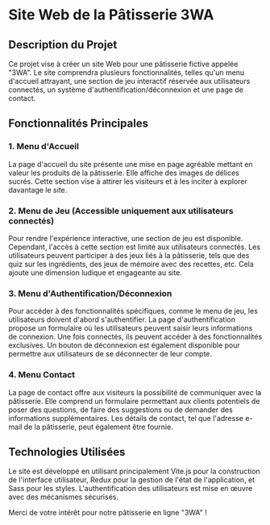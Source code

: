 # Site Web de la Pâtisserie 3WA

## Description du Projet

Ce projet vise à créer un site Web pour une pâtisserie fictive appelée "3WA". Le site comprendra plusieurs fonctionnalités, telles qu'un menu d'accueil attrayant, une section de jeu interactif réservée aux utilisateurs connectés, un système d'authentification/déconnexion et une page de contact.

## Fonctionnalités Principales

### 1. Menu d'Accueil

La page d'accueil du site présente une mise en page agréable mettant en valeur les produits de la pâtisserie. Elle affiche des images de délices sucrés. Cette section vise à attirer les visiteurs et à les inciter à explorer davantage le site.

### 2. Menu de Jeu (Accessible uniquement aux utilisateurs connectés)

Pour rendre l'expérience interactive, une section de jeu est disponible. Cependant, l'accès à cette section est limité aux utilisateurs connectés. Les utilisateurs peuvent participer à des jeux liés à la pâtisserie, tels que des quiz sur les ingrédients, des jeux de mémoire avec des recettes, etc. Cela ajoute une dimension ludique et engageante au site.

### 3. Menu d'Authentification/Déconnexion

Pour accéder à des fonctionnalités spécifiques, comme le menu de jeu, les utilisateurs doivent d'abord s'authentifier. La page d'authentification propose un formulaire où les utilisateurs peuvent saisir leurs informations de connexion. Une fois connectés, ils peuvent accéder à des fonctionnalités exclusives. Un bouton de déconnexion est également disponible pour permettre aux utilisateurs de se déconnecter de leur compte.

### 4. Menu Contact

La page de contact offre aux visiteurs la possibilité de communiquer avec la pâtisserie. Elle comprend un formulaire permettant aux clients potentiels de poser des questions, de faire des suggestions ou de demander des informations supplémentaires. Les détails de contact, tel que l'adresse e-mail de la pâtisserie, peut également être fournie.

## Technologies Utilisées

Le site est développé en utilisant principalement Vite.js pour la construction de l'interface utilisateur, Redux pour la gestion de l'état de l'application, et Sass pour les styles. L'authentification des utilisateurs est mise en œuvre avec des mécanismes sécurisés.

Merci de votre intérêt pour notre pâtisserie en ligne "3WA" !
